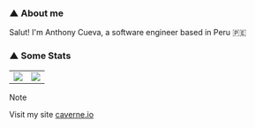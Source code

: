 ### ▲ About me

Salut!
I'm Anthony Cueva, a software engineer based in Peru 🇵🇪

### ▲ Some Stats

<table>
  <tr>
    <td align="center" style="padding=0;width=50%;">
      <img align="center" style="padding=0;" src="https://github-readme-stats.vercel.app/api/top-langs/?username=caverneio&layout=compact&hide=c,css,handlebars,php,glsl,vim%20script,cuda,html,mdx,java&title_color=50C2F7&text_color=E3E1E1&bg_color=1D2126&hide_border=true&icon_color=4F8CC9" />
    </td>
    <td align="center" style="padding=0;width=50%;">
      <img align="center" style="padding=0;" src="https://github-readme-stats.vercel.app/api/wakatime?username=caverneio&title_color=50C2F7&text_color=E3E1E1&bg_color=1D2126&hide_border=true&icon_color=4F8CC9&show_icons=true&disable_animations=true&custom_title=Weekly%20Stats&langs_count=4" />
    </td>
  </tr>
</table>

> [!NOTE]
> Visit my site [caverne.io](https://www.caverne.io)
